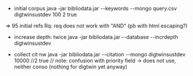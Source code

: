 
 - initial corpus java -jar bibliodata.jar --keywords --mongo query.csv digtwinsustdev 100 2 true

=> 95 initial refs
Rq: req does not work with "AND" (pb with html escaping?)

 - increase depth: twice java -jar bibliodata.jar --database --incrdepth digtwinsustdev

 - collect cit nw
java -jar bibliodata.jar --citation --mongo digtwinsustdev 10000 //2 true
// note: confusion with priority field -> does not use, neither conso (nothing for digtwin yet anyway)

